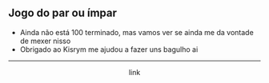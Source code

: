 <h2>Jogo do par ou ímpar</h2>
<ul>
  <li>Ainda não está 100 terminado, mas vamos ver se ainda me da vontade de mexer nisso</li>
  <li>Obrigado ao <a src="https://github.com/Kisrym">Kisrym</a> me ajudou a fazer uns bagulho ai</li>
</ul>
<hr>
<center><a src="">link</a></center>
